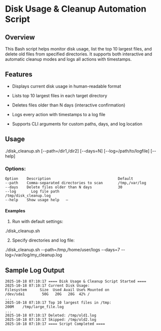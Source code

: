 # Disk Usage & Cleanup Automation Script

## Overview

This Bash script helps monitor disk usage, list the top 10 largest files, and delete old files from specified directories.
It supports both interactive and automatic cleanup modes and logs all actions with timestamps.

## Features

- Displays current disk usage in human-readable format

- Lists top 10 largest files in each target directory

- Deletes files older than N days (interactive confirmation)

- Logs every action with timestamps to a log file

- Supports CLI arguments for custom paths, days, and log location

## Usage
./disk_cleanup.sh [--path=/dir1,/dir2] [--days=N] [--log=/path/to/logfile] [--help]

### Options:
```
Option	  Description	                            Default
--path	  Comma-separated directories to scan	    /tmp,/var/log
--days	  Delete files older than N days	        30
--log	    Log file path	                          /tmp/disk_cleanup.log
--help	  Show usage help	—
```
#### Examples

1. Run with default settings:

./disk_cleanup.sh

2. Specify directories and log file:

./disk_cleanup.sh --path=/tmp,/home/user/logs --days=7 --log=/var/log/my_cleanup.log

## Sample Log Output

```
2025-10-18 07:10:17 ==== Disk Usage & Cleanup Script Started ====
2025-10-18 07:10:17 Current Disk Usage:
Filesystem      Size  Used Avail Use% Mounted on
/dev/sda1        50G   20G   28G  42% /
...
2025-10-18 07:10:17 Top 10 largest files in /tmp:
200M    /tmp/large_file.log
...
2025-10-18 07:10:17 Deleted: /tmp/old1.log
2025-10-18 07:10:17 Skipped: /tmp/old2.log
2025-10-18 07:10:17 ==== Script Completed ====

```
